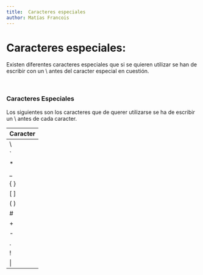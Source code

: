 ```yaml
---
title:  Caracteres especiales
author: Matías Francois
---
```


# Caracteres especiales:

Existen diferentes caracteres especiales que si se quieren utilizar se han de escribir con un \ antes del caracter especial en cuestión.

<br>

### Caracteres Especiales

Los siguientes son los caracteres que de querer utilizarse se ha de escribir un \ antes de cada caracter.


<table>
    <thead>
        <tr>
            <th>Caracter</th>
        </tr>
    </thead>
    <tbody>
        <tr>
            <td>\</td>
        </tr>
        <tr>
            <td>`</td>
        </tr>
        <tr>
            <td>*</td>
        </tr>
        <tr>
            <td>_</td>
        </tr>
        <tr>
            <td>{ }</td>
        </tr>
        <tr>
            <td>[ ]</td>
        </tr>
        <tr>
            <td>( )</td>
        </tr>
        <tr>
            <td>#</td>
        </tr>
        <tr>
            <td>+</td>
        </tr>
        <tr>
            <td>-</td>
        </tr>
        <tr>
            <td>.</td>
        </tr>
        <tr>
            <td>!</td>
        </tr>
        <tr>
            <td>|</td>
        </tr>
    </tbody>
</table>
